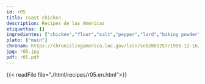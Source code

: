 ```yaml
---
id: r05
title: roast chicken
description: Recipes de las Américas
etiquettas: []
ingredientes: ["chicken","flour","salt","pepper","lard","baking powder","egg","milk","butter"]
plato: ["main"]
chronam: https://chroniclingamerica.loc.gov/lccn/sn82001257/1956-12-16/ed-1/seq-5/
jpg: r05.jpg
pdf: r05.pdf
---
```


{{< readFile file="./html/recipes/r05.en.html">}}
